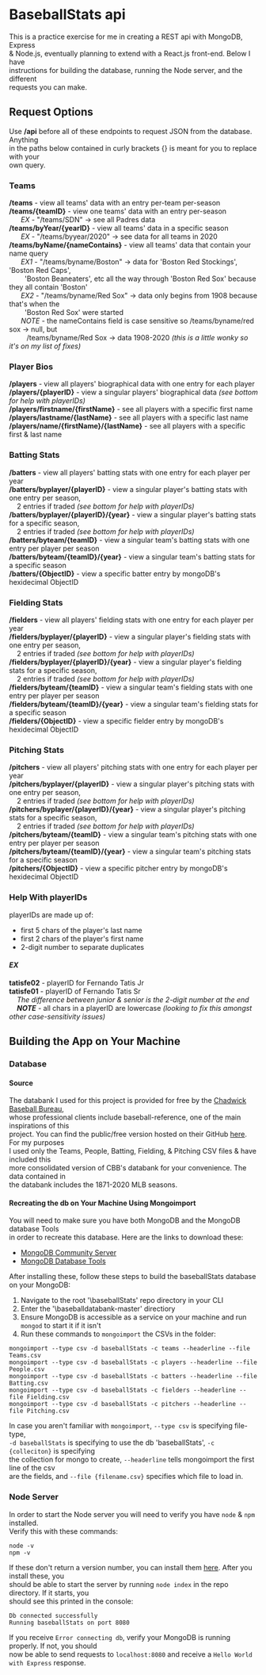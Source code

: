 # BaseballStats api
This is a practice exercise for me in creating a REST api with MongoDB, Express<br>
& Node.js, eventually planning to extend with a React.js front-end. Below I have <br>
instructions for building the database, running the Node server, and the different<br>
requests you can make.

## Request Options
Use **/api** before all of these endpoints to request JSON from the database. Anything<br>
in the paths below contained in curly brackets {} is meant for you to replace with your<br>
own query.

### Teams
**/teams** - view all teams' data with an entry per-team per-season<br>
**/teams/{teamID}** - view one teams' data with an entry per-season<br>
&nbsp;&nbsp;&nbsp;&nbsp;&nbsp;&nbsp;*EX* - "/teams/SDN" -> see all Padres data<br>
**/teams/byYear/{yearID}** - view all teams' data in a specific season<br>
&nbsp;&nbsp;&nbsp;&nbsp;&nbsp;&nbsp;*EX* - "/teams/byyear/2020" -> see data for all teams in 2020<br>
**/teams/byName/{nameContains}** - view all teams' data that contain your name query<br>
&nbsp;&nbsp;&nbsp;&nbsp;&nbsp;&nbsp;*EX1* - "/teams/byname/Boston" -> data for 'Boston Red Stockings', 'Boston Red Caps',<br>&nbsp;&nbsp;&nbsp;&nbsp;&nbsp;&nbsp;&nbsp;&nbsp;'Boston Beaneaters', etc all the way through 'Boston Red Sox' because they all contain 'Boston'<br>
&nbsp;&nbsp;&nbsp;&nbsp;&nbsp;&nbsp;*EX2* - "/teams/byname/Red Sox" -> data only begins from 1908 because that's when the <br>&nbsp;&nbsp;&nbsp;&nbsp;&nbsp;&nbsp;&nbsp;&nbsp;'Boston Red Sox' were started<br>
&nbsp;&nbsp;&nbsp;&nbsp;&nbsp;&nbsp;*NOTE* - the nameContains field is case sensitive so /teams/byname/red sox -> null, but <br>&nbsp;&nbsp;&nbsp;&nbsp;&nbsp;&nbsp;&nbsp;&nbsp;&nbsp;/teams/byname/Red Sox -> data 1908-2020 *(this is a little wonky so it's on my list of fixes)*

### Player Bios
**/players** - view all players' biographical data with one entry for each player<br>
**/players/{playerID}** - view a singular players' biographical data *(see bottom for help with playerIDs)*<br>
**/players/firstname/{firstName}** - see all players with a specific first name<br>
**/players/lastname/{lastName}** - see all players with a specific last name<br>
**/players/name/{firstName}/{lastName}** - see all players with a specific first & last name<br>

### Batting Stats
**/batters** - view all players' batting stats with one entry for each player per year<br>
**/batters/byplayer/{playerID}** - view a singular player's batting stats with one entry per season,<br>
&nbsp;&nbsp;&nbsp;&nbsp;2 entries if traded *(see bottom for help with playerIDs)*<br>
**/batters/byplayer/{playerID}/{year}** - view a singular player's batting stats for a specific season,<br>
&nbsp;&nbsp;&nbsp;&nbsp;2 entries if traded *(see bottom for help with playerIDs)*<br>
**/batters/byteam/{teamID}** - view a singular team's batting stats with one entry per player per season<br>
**/batters/byteam/{teamID}/{year}** - view a singular team's batting stats for a specific season<br>
**/batters/{ObjectID}** - view a specific batter entry by mongoDB's hexidecimal ObjectID<br>

### Fielding Stats
**/fielders** - view all players' fielding stats with one entry for each player per year<br>
**/fielders/byplayer/{playerID}** - view a singular player's fielding stats with one entry per season,<br>
&nbsp;&nbsp;&nbsp;&nbsp;2 entries if traded *(see bottom for help with playerIDs)*<br>
**/fielders/byplayer/{playerID}/{year}** - view a singular player's fielding stats for a specific season,<br>
&nbsp;&nbsp;&nbsp;&nbsp;2 entries if traded *(see bottom for help with playerIDs)*<br>
**/fielders/byteam/{teamID}** - view a singular team's fielding stats with one entry per player per season<br>
**/fielders/byteam/{teamID}/{year}** - view a singular team's fielding stats for a specific season<br>
**/fielders/{ObjectID}** - view a specific fielder entry by mongoDB's hexidecimal ObjectID<br>

### Pitching Stats
**/pitchers** - view all players' pitching stats with one entry for each player per year<br>
**/pitchers/byplayer/{playerID}** - view a singular player's pitching stats with one entry per season,<br>
&nbsp;&nbsp;&nbsp;&nbsp;2 entries if traded *(see bottom for help with playerIDs)*<br>
**/pitchers/byplayer/{playerID}/{year}** - view a singular player's pitching stats for a specific season,<br>
&nbsp;&nbsp;&nbsp;&nbsp;2 entries if traded *(see bottom for help with playerIDs)*<br>
**/pitchers/byteam/{teamID}** - view a singular team's pitching stats with one entry per player per season<br>
**/pitchers/byteam/{teamID}/{year}** - view a singular team's pitching stats for a specific season<br>
**/pitchers/{ObjectID}** - view a specific pitcher entry by mongoDB's hexidecimal ObjectID<br>

### Help With playerIDs
playerIDs are made up of:<br>
- first 5 chars of the player's last name
- first 2 chars of the player's first name
- 2-digit number to separate duplicates

#### *EX*
**tatisfe02** - playerID for Fernando Tatis Jr<br>**tatisfe01** - playerID of Fernando Tatis Sr<br>
&nbsp;&nbsp;&nbsp;&nbsp;*The difference between junior & senior is the 2-digit number at the end*<br>
&nbsp;&nbsp;&nbsp;&nbsp;**_NOTE_** - all chars in a playerID are lowercase *(looking to fix this amongst other case-sensitivity issues)*

## Building the App on Your Machine
### Database

#### Source
The databank I used for this project is provided for free by the [Chadwick Baseball Bureau](http://www.chadwick-bureau.com/),<br>
whose professional clients include baseball-reference, one of the main inspirations of this<br>
project. You can find the public/free version hosted on their GitHub [here](https://github.com/chadwickbureau/baseballdatabank). For my purposes <br>
I used only the Teams, People, Batting, Fielding, & Pitching CSV files & have included this<br>
more consolidated version of CBB's databank for your convenience. The data contained in<br>
the databank includes the 1871-2020 MLB seasons.

#### Recreating the db on Your Machine Using Mongoimport
You will need to make sure you have both MongoDB and the MongoDB database Tools<br>
in order to recreate this database. Here are the links to download these:
- [MongoDB Community Server](https://www.mongodb.com/try/download/community)
- [MongoDB Database Tools](https://www.mongodb.com/try/download/database-tools)

After installing these, follow these steps to build the baseballStats database on your MongoDB:<br>
1. Navigate to the root '\baseballStats' repo directory in your CLI
2. Enter the '\baseballdatabank-master' directiory
3. Ensure MongoDB is accessible as a service on your machine and run `mongod` to start it if it isn't
4. Run these commands to `mongoimport` the CSVs in the folder:
```
mongoimport --type csv -d baseballStats -c teams --headerline --file Teams.csv
mongoimport --type csv -d baseballStats -c players --headerline --file People.csv
mongoimport --type csv -d baseballStats -c batters --headerline --file Batting.csv
mongoimport --type csv -d baseballStats -c fielders --headerline --file Fielding.csv
mongoimport --type csv -d baseballStats -c pitchers --headerline --file Pitching.csv
```
In case you aren't familiar with `mongoimport`, `--type csv` is specifying file-type,<br>
`-d baseballStats` is specifying to use the db 'baseballStats', `-c {colleciton}` is specifying<br>
the collection for mongo to create, `--headerline` tells mongoimport the first line of the csv<br>
are the fields, and `--file {filename.csv}` specifies which file to load in.


### Node Server
In order to start the Node server you will need to verify you have `node` & `npm` installed. <br>
Verify this with these commands:
```
node -v
npm -v
```
If these don't return a version number, you can install them [here](https://nodejs.org/en/download/). After you install these, you<br>
should be able to start the server by running `node index` in the repo directory. If it starts, you<br>
should see this printed in the console:
```
Db connected successfully
Running baseballStats on port 8080
```
If you receive `Error connecting db`, verify your MongoDB is running properly. If not, you should<br> now be able to send requests to `localhost:8080` and receive a `Hello World with Express` response.
